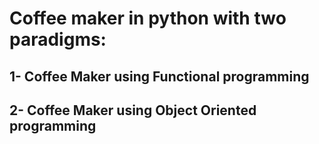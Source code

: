 # Coffee maker in python with two paradigms:
## 1- Coffee Maker using Functional programming 
## 2- Coffee Maker using Object Oriented programming
